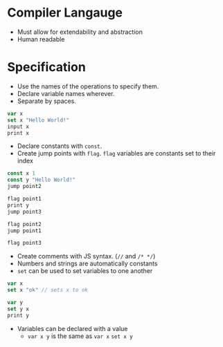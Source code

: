# Compiler Langauge

- Must allow for extendability and abstraction
- Human readable

# Specification

- Use the names of the operations to specify them.
- Declare variable names wherever.
- Separate by spaces.

```js
var x
set x "Hello World!"
input x
print x
```

- Declare constants with `const`.
- Create jump points with `flag`.
  `flag` variables are constants set to their index

```js
const x 1
const y "Hello World!"
jump point2

flag point1
print y
jump point3

flag point2
jump point1

flag point3
```

- Create comments with JS syntax. (`//` and `/* */`)
- Numbers and strings are automatically constants
- `set` can be used to set variables to one another

```js
var x
set x "ok" // sets x to ok

var y
set y x
print y
```

- Variables can be declared with a value
  - `var x y` is the same as `var x` `set x y`
